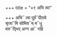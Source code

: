 +++
title = "०९ अभि त्वा"

+++
अभि᳓ त्वा पूर्व᳓पीतये  
सृजा᳓मि सोमिय᳓म् म᳓धु  
मरु᳓द्भिर् अग्न आ᳓ गहि